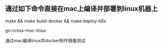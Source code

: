 
## 通过如下命令直接在mac上编译并部署到linux机器上
make && make build-docker && make deploy-k8s

go-cross-mac-linux

通过mac编译linux并docker制作镜像测试

